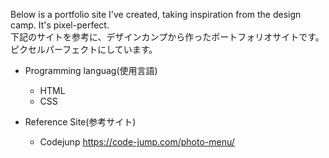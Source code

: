 Below is a portfolio site I've created, taking inspiration from the design camp. It's pixel-perfect.  
下記のサイトを参考に、デザインカンプから作ったポートフォリオサイトです。ピクセルパーフェクトにしています。  


- Programming languag(使用言語)  
  - HTML
  - CSS

- Reference Site(参考サイト)
  - Codejunp https://code-jump.com/photo-menu/
